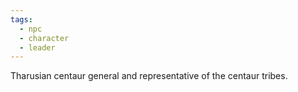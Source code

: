 ```yaml
---
tags:
  - npc
  - character
  - leader
---
```

Tharusian centaur general and representative of the centaur tribes.